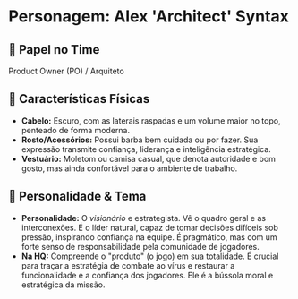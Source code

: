 # Personagem: Alex 'Architect' Syntax

## 🎯 Papel no Time
Product Owner (PO) / Arquiteto

## 🎨 Características Físicas
* **Cabelo:** Escuro, com as laterais raspadas e um volume maior no topo, penteado de forma moderna.
* **Rosto/Acessórios:** Possui barba bem cuidada ou por fazer. Sua expressão transmite confiança, liderança e inteligência estratégica.
* **Vestuário:** Moletom ou camisa casual, que denota autoridade e bom gosto, mas ainda confortável para o ambiente de trabalho.

## 🧠 Personalidade & Tema
* **Personalidade:** O *visionário* e estrategista. Vê o quadro geral e as interconexões. É o líder natural, capaz de tomar decisões difíceis sob pressão, inspirando confiança na equipe. É pragmático, mas com um forte senso de responsabilidade pela comunidade de jogadores.
* **Na HQ:** Compreende o "produto" (o jogo) em sua totalidade. É crucial para traçar a estratégia de combate ao vírus e restaurar a funcionalidade e a confiança dos jogadores. Ele é a bússola moral e estratégica da missão.
